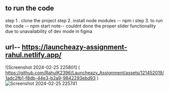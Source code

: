 ## to run the code 
step 1 . clone the project
step 2. install node modules -- npm i 
step 3. to run the code -- npm start
note-- couldnt done the proper slider functionality due to unavailability of dev mode in figma
## url-- https://launcheazy-assignment-rahul.netlify.app/

![Screenshot 2024-02-25 225801] ( https://github.com/RahulK2396/Launcheazy_Assignment/assets/121452019/1adc2fb1-f8db-44e3-b2a9-9842293ebd93 )
![Screenshot 2024-02-25 225741](https://github.com/RahulK2396/Launcheazy_Assignment/assets/121452019/0b0fb5b6-3e99-4785-8f5c-c8c20867e3a5)

